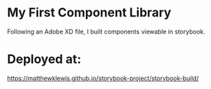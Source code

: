 # My First Component Library
Following an Adobe XD file, I built components viewable in storybook.

# Deployed at:
https://matthewklewis.github.io/storybook-project/storybook-build/